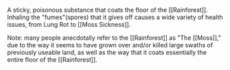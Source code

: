A sticky, poisonous substance that coats the floor of the [[Rainforest]]. Inhaling the "fumes"(spores) that it gives off causes a wide variety of health issues, from Lung Rot to [[Moss Sickness]].

Note: many people anecdotally refer to the [[Rainforest]] as "The [[Moss]]," due to the way it seems to have grown over and/or killed large swaths of previously useable land, as well as the way that it coats essentially the entire floor of the [[Rainforest]].